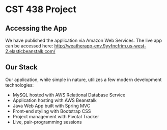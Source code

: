 # CST 438 Project
## Accessing the App
We have published the application via Amazon Web Services. The live app can be accessed here:
http://weatherapp-env.9yvfncfrim.us-west-2.elasticbeanstalk.com/

## Our Stack
Our application, while simple in nature, utilizes a few modern development technologies:

- MySQL hosted with AWS Relational Database Service
- Application hosting with AWS Beanstalk
- Java Web App built with Spring MVC
- Front-end styling with Bootstrap CSS
- Project management with Pivotal Tracker
- Live, pair-programming sessions